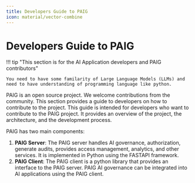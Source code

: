 ```yaml
---
title: Developers Guide to PAIG
icon: material/vector-combine
---
```


#  Developers Guide to PAIG
!!! tip "This section is for the AI Application developers and PAIG contributors"

    You need to have some familarity of Large Language Models (LLMs) and  need to have understanding of programming language like python.

PAIG is an open source project. We welcome contributions from the community. This section provides a guide to developers on how to contribute to the project.
This guide is intended for developers who want to contribute to the PAIG project. It provides an overview of the project, the architecture, and the development process.


PAIG has two main components:


1. **PAIG Server**: The PAIG server handles AI governance, authorization, generate audits, provides access management, analytics, and other services. It is implemented in Python using the FASTAPI framework.
2. **PAIG Client**: The PAIG client is a python library that provides an interface to the PAIG server. PAIG AI governance can be integrated into AI applications using the PAIG client.